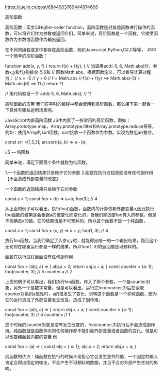 https://juejin.cn/post/6844903769444974606

高阶函数

高阶函数：英文叫Higher-order function，高阶函数是对其他函数进行操作的函数，可以将它们作为参数或返回它们。简单来说，高阶函数是一个函数，它接受函数作为参数或函数作为输出返回。

在不同的编程语言中都存在高阶函数，例如Javascript,Python,C#,C等等， JS中一个简单的高阶函数：

function add(x, y, f) {
    return f(x) + f(y);
}
// 当调用add(-5, 6, Math.abs)时，参数x,y和f分别接收-5,6和
// 函数Math.abs，根据函数定义，可以推导计算过程为：
// x = -5
// y = 6
// f = Math.abs
// f(x) + f(y) ==> Math.abs(-5) + Math.abs(6) ==> 11
// return 11

// 用代码验证一下
add(-5, 6, Math.abs); // 11

高阶函数的应用
我们在平时的编程中都会使用到高阶函数，那么接下来一起看一下具体有哪些运用场景呢。

JavaScript内置高阶函数
JS中内置了一些常用的高阶函数，例如：Array.prototype.map，Array.prototype.filter和Array.prototype.reduce等等。
例如：使用Array的sort函数，sort接收一个函数作为参数。实现为数组arr排序。

const arr =[1,5,3];
arr.sort((a, b) => a - b);

JS — 纯函数

简单来说，满足下面两个条件就称为纯函数，

1.一个函数的返回结果只依赖于它的参数
2.函数在执行过程里面没有任何副作用【不会造成外部变量的改变】

一个函数的返回结果只依赖于它的参数


const a = 1;
const foo = (b) => a+b;
foo(3); // 4

从上面的例子可以看出，执行foo()函数，函数内的计算依赖外部变量a,因此执行foo函数的结果是会根据a的值变化而变化的，当我们能固定foo传入的参数，但是不能确定a的值，它的结果值是不可预料的，所以这个函数不是一个纯函数，

const a = 1;
const foo = (x, y) => x + y;
foo(1, 3); // 4

执行foo函数，当我们确定了入参x,y时，就能得出唯一的一个输出结果，而且这个无论你在哪里运行都是一样的结果。所以foo(1, 3)的返回值是可预料的。

函数在执行过程里面没有任何副作用

const foo = (obj, a) => {
    obj.a = 2;
    return obj.a + a;
}
const counter = {a: 1};
foo(counter, 3); // 5
counter.a // 2

上面的例子可以看出，我们执行foo函数，传入了两个参数，一个是counter对象，另外一个是数字常量，但是可以看出，运行完foo(counter,3)后在读取counter对象的a属性时，a的值发生了变化，说明这个函数是一个非纯函数，因为它的运行造成了外部变量发生改变，造成了副作用，

const foo = (obj, a) => {
    return obj.x + a;
}
const counter = {a: 1};
foo(counter, 3) // 4
counter.x // 1

这个时候的counter对象是没有发生改变的，foo(counter,3)执行后不会造成副作用。纯函数就是函数体内的任何操作都不能引起外部变量或者函数的变化。但是可以改变纯函数内部的变量 例

const foo = (a) => {
    const obj = { x: 1};
    obj.x = 2;
    return obj.x + a;
}

纯函数的优点：纯函数在执行的时候不用担心它会发生意外的值，一个固定的输入肯定会得出固定的输出，不会产生不可预料的数据，并且不会对外部产生任何的影响。
